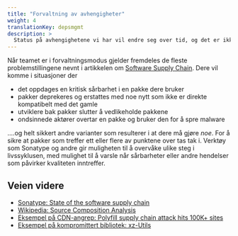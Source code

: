 ```yaml
---
title: "Forvaltning av avhengigheter"
weight: 4
translationKey: depsmgmt
description: >
  Status på avhengighetene vi har vil endre seg over tid, og det er ikke til å unngå at svakheter oppdages som må mitigeres av oss. Denne jobben kan være så enkel som at vi oppdaterer til en ny versjon, men kan også kreve større endringer i applikasjonen.
---
```


Når teamet er i forvaltningsmodus gjelder fremdeles de fleste problemstillingene nevnt i artikkelen om [Software Supply Chain](/utvikle/software_supply_chain). Dere vil komme i situasjoner der 
* det oppdages en kritisk sårbarhet i en pakke dere bruker
* pakker deprekeres og erstattes med noe nytt som ikke er direkte kompatibelt med det gamle
* utviklere bak pakker slutter å vedlikeholde pakkene
* ondsinnede aktører overtar en pakke og bruker den for å spre malware

....og helt sikkert andre varianter som resulterer i at dere må gjøre _noe_. For å sikre at pakker som treffer ett eller flere av punktene over tas tak i. Verktøy som Sonatype og andre gir muligheten til å overvåke ulike steg i livssyklusen, med mulighet til å varsle når sårbarheter eller andre hendelser som påvirker kvaliteten inntreffer. 

## Veien videre
* [Sonatype: State of the software supply chain](https://www.sonatype.com/state-of-the-software-supply-chain/introduction)
* [Wikipedia: Source Composition Analysis](https://en.wikipedia.org/wiki/Software_composition_analysis)
* [Eksempel på CDN-angrep: Polyfill supply chain attack hits 100K+ sites](https://sansec.io/research/polyfill-supply-chain-attackX)
* [Eksempel på kompromittert bibliotek: xz-Utils](https://arstechnica.com/security/2024/04/what-we-know-about-the-xz-utils-backdoor-that-almost-infected-the-world/)